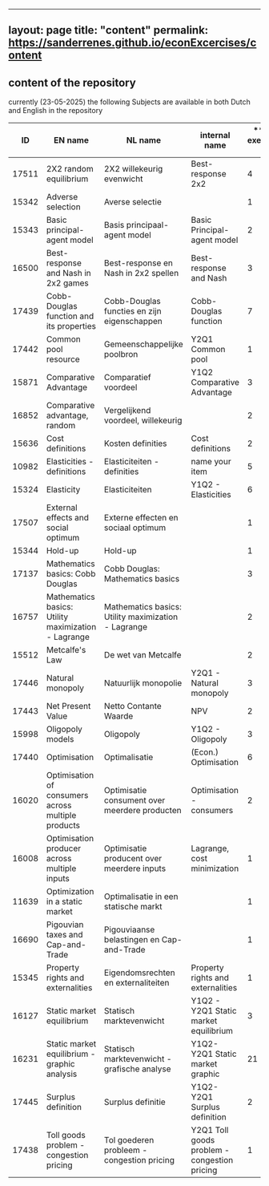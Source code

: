----
layout: page
title: "content"
permalink: https://sanderrenes.github.io/econExcercises/content
----

## content of the repository ## 
currently (23-05-2025) the following Subjects are available in both Dutch and English in the repository

| **ID**| **EN name**                                         | **NL name**                                         | **internal name**                            | ** No. exercises **|
| ----- | --------------------------------------------------- | --------------------------------------------------- | -------------------------------------------- | --------- |
| 17511 | 2X2 random equilibrium                              | 2X2 willekeurig evenwicht                           | Best-response 2x2                            | 4         |
| 15342 | Adverse selection                                   | Averse selectie                                     |                                              | 1         |
| 15343 | Basic principal-agent model                         | Basis principaal-agent model                        | Basic Principal-agent model                  | 2         |
| 16500 | Best-response and Nash in 2x2 games                 | Best-response en Nash in 2x2 spellen                | Best-response and Nash                       | 3         |
| 17439 | Cobb-Douglas function and its properties            | Cobb-Douglas functies en zijn eigenschappen         | Cobb-Douglas function                        | 7         |
| 17442 | Common pool resource                                | Gemeenschappelijke poolbron                         | Y2Q1 Common pool                             | 1         |
| 15871 | Comparative Advantage                               | Comparatief voordeel                                | Y1Q2 Comparative Advantage                   | 3         |
| 16852 | Comparative advantage, random                       | Vergelijkend voordeel, willekeurig                  |                                              | 2         |
| 15636 | Cost definitions                                    | Kosten definities                                   | Cost definitions                             | 2         |
| 10982 | Elasticities - definitions                          | Elasticiteiten - definities                         | name your item                               | 5         |
| 15324 | Elasticity                                          | Elasticiteiten                                      | Y1Q2 - Elasticities                          | 6         |
| 17507 | External effects and social optimum                 | Externe effecten en sociaal optimum                 |                                              | 1         |
| 15344 | Hold-up                                             | Hold-up                                             |                                              | 1         |
| 17137 | Mathematics basics: Cobb Douglas                    | Cobb Douglas: Mathematics basics                    |                                              | 3         |
| 16757 | Mathematics basics: Utility maximization - Lagrange | Mathematics basics: Utility maximization - Lagrange |                                              | 2         |
| 15512 | Metcalfe's Law                                      | De wet van Metcalfe                                 |                                              | 2         |
| 17446 | Natural monopoly                                    | Natuurlijk monopolie                                | Y2Q1 - Natural monopoly                      | 3         |
| 17443 | Net Present Value                                   | Netto Contante Waarde                               | NPV                                          | 2         |
| 15998 | Oligopoly models                                    | Oligopoly                                           | Y1Q2 - Oligopoly                             | 3         |
| 17440 | Optimisation                                        | Optimalisatie                                       | (Econ.) Optimisation                         | 6         |
| 16020 | Optimisation of consumers across multiple products  | Optimisatie consument over meerdere producten       | Optimisation - consumers                     | 2         |
| 16008 | Optimisation producer across multiple inputs        | Optimisatie producent over meerdere inputs          | Lagrange, cost minimization                  | 1         |
| 11639 | Optimization in a static market                     | Optimalisatie in een statische markt                |                                              | 1         |
| 16690 | Pigouvian taxes and Cap-and-Trade                   | Pigouviaanse belastingen en Cap-and-Trade           |                                              | 1         |
| 15345 | Property rights and externalities                   | Eigendomsrechten en externaliteiten                 | Property rights and externalities            | 1         |
| 16127 | Static market equilibrium                           | Statisch marktevenwicht                             | Y1Q2 - Y2Q1 Static market equilibrium        | 3         |
| 16231 | Static market equilibrium -graphic analysis         | Statisch marktevenwicht - grafische analyse         | Y1Q2-Y2Q1 Static market graphic              | 21        |
| 17445 | Surplus definition                                  | Surplus definitie                                   | Y1Q2-Y2Q1 Surplus definition                 | 2         |
| 17438 | Toll goods problem - congestion pricing             | Tol goederen probleem - congestion pricing          | Y2Q1 Toll goods problem - congestion pricing | 1         |

